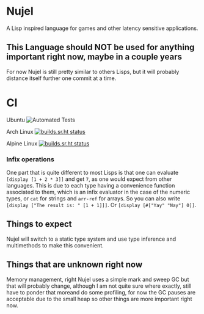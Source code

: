
# Nujel
A Lisp inspired language for games and other latency sensitive applications.
## This Language should NOT be used for anything important right now, maybe in a couple years
For now Nujel is still pretty similar to others Lisps, but it will probably distance
itself further one commit at a time.

# CI
Ubuntu ![Automated Tests](https://github.com/Melchizedek6809/Nujel/actions/workflows/tests.yml/badge.svg?branch=master)

Arch Linux [![builds.sr.ht status](https://builds.sr.ht/~melchizedek6809/Nujel/commits/arch.yml.svg)](https://builds.sr.ht/~melchizedek6809/Nujel/commits/arch.yml?)

Alpine Linux [![builds.sr.ht status](https://builds.sr.ht/~melchizedek6809/Nujel/commits/alpine.yml.svg)](https://builds.sr.ht/~melchizedek6809/Nujel/commits/alpine.yml?)

### Infix operations
One part that is quite different to most Lisps is that one can evaluate `[display [1 + 2 * 3]]` and get `7`,
as one would expect from other languages. This is due to each type having a convenience function associated to them,
which is an infix evaluator in the case of the numeric types, or `cat` for strings and `arr-ref` for arrays.
So you can also write `[display ["The result is: " [1 + 1]]]`. Or `[display [#["Yay" "Nay"] 0]]`.

## Things to expect
Nujel will switch to a static type system and use type inference and multimethods to make this convenient.

## Things that are unknown right now
Memory management, right Nujel uses a simple mark and sweep GC but that will probably change, although
I am not quite sure where exactly, still have to ponder that moreand do some profiling, for now the GC pauses
are acceptable due to the small heap so other things are more important right now.
